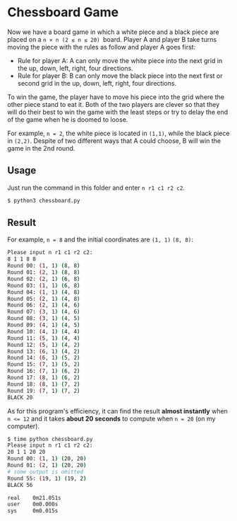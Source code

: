 # Chessboard Game

Now we have a board game in which a white piece and a black piece are placed on a `n × n (2 ≤ n ≤ 20) `board. Player A and player B take turns moving the piece with the rules as follow and player A goes first:

-	Rule for player A: A can only move the white piece into the next grid in the up, down, left, right, four directions.
-	Rule for player B: B can only move the black piece into the next first or
second grid in the up, down, left, right, four directions.

To win the game, the player have to move his piece into the grid where the other piece stand to eat it. Both of the two players are clever so that they will do their best to win the game with the least steps or try to delay the end of the game when he is doomed to loose.

For example, `n = 2`, the white piece is located in `(1,1)`, while the black piece in `(2,2)`. Despite of two different ways that A could choose, B will win the game in the 2nd round.

## Usage

Just run the command in this folder and enter `n r1 c1 r2 c2`.
```bash
$ python3 chessboard.py
```

## Result

For example, `n = 8` and the initial coordinates are `(1, 1)` `(8, 8)`:

```bash
Please input n r1 c1 r2 c2:
8 1 1 8 8
Round 00: (1, 1) (8, 8)
Round 01: (2, 1) (8, 8)
Round 02: (2, 1) (6, 8)
Round 03: (1, 1) (6, 8)
Round 04: (1, 1) (4, 8)
Round 05: (2, 1) (4, 8)
Round 06: (2, 1) (4, 6)
Round 07: (3, 1) (4, 6)
Round 08: (3, 1) (4, 5)
Round 09: (4, 1) (4, 5)
Round 10: (4, 1) (4, 4)
Round 11: (5, 1) (4, 4)
Round 12: (5, 1) (4, 2)
Round 13: (6, 1) (4, 2)
Round 14: (6, 1) (5, 2)
Round 15: (7, 1) (5, 2)
Round 16: (7, 1) (6, 2)
Round 17: (8, 1) (6, 2)
Round 18: (8, 1) (7, 2)
Round 19: (7, 1) (7, 2)
BLACK 20
```

As for this program's efficiency, it can find the result **almost instantly** when `n <= 12` and it takes **about 20 seconds** to compute when `n = 20` (on my computer).

```bash
$ time python chessboard.py
Please input n r1 c1 r2 c2:
20 1 1 20 20
Round 00: (1, 1) (20, 20)
Round 01: (2, 1) (20, 20)
# some output is omitted
Round 55: (19, 1) (19, 2)
BLACK 56

real    0m21.051s
user    0m0.000s
sys     0m0.015s
```
